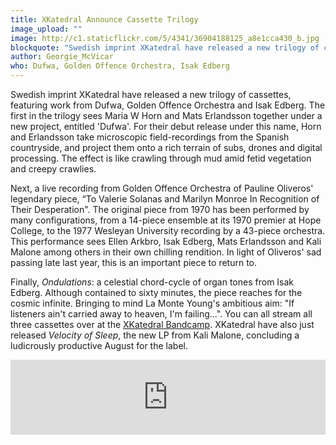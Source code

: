 ```yaml
---
title: XKatedral Announce Cassette Trilogy
image_upload: ""
image: http://c1.staticflickr.com/5/4341/36904188125_a8e1cca430_b.jpg
blockquote: "Swedish imprint XKatedral have released a new trilogy of cassettes, featuring work from Dufwa, Golden Offence Orchestra and Isak Edberg. The first in the trilogy sees Maria W Horn and Mats Erlandsson together under a new project, entitled 'Dufwa'. For their debut release under this name, Horn and Erlandsson take microscopic field-recordings from the Spanish countryside, and project them onto a rich terrain of subs, drones and digital processing. The effect is like crawling through mud among fetid vegetation and creepy crawlies. "
author: Georgie_McVicar
who: Dufwa, Golden Offence Orchestra, Isak Edberg
---
```

Swedish imprint XKatedral have released a new trilogy of cassettes, featuring work from Dufwa, Golden Offence Orchestra and Isak Edberg. The first in the trilogy sees Maria W Horn and Mats Erlandsson together under a new project, entitled 'Dufwa'. For their debut release under this name, Horn and Erlandsson take microscopic field-recordings from the Spanish countryside, and project them onto a rich terrain of subs, drones and digital processing. The effect is like crawling through mud amid fetid vegetation and creepy crawlies. 

Next, a live recording from Golden Offence Orchestra of Pauline Oliveros' legendary piece, “To Valerie Solanas and Marilyn Monroe In Recognition of Their Desperation". The original piece from 1970 has been performed by many configurations, from a 14-piece ensemble at its 1970 premier at Hope College, to the 1977 Wesleyan University recording by a 43-piece orchestra. This performance sees Ellen Arkbro, Isak Edberg, Mats Erlandsson and Kali Malone among others in their own chilling rendition. In light of Oliveros' sad passing late last year, this is an important piece to return to.

Finally, _Ondulations_: a celestial chord-cycle of organ tones from Isak Edberg. Although contained to sixty minutes, the piece reaches for the cosmic infinite. Bringing to mind La Monte Young's ambitious aim: "If listeners ain't carried away to heaven, I'm failing...". You can all stream all three cassettes over at the [XKatedral Bandcamp](https://xkatedral.bandcamp.com/). XKatedral have also just released _Velocity of Sleep_, the new LP from Kali Malone, concluding a ludicrously productive August for the label. 

<iframe style="border: 0; width: 100%; height: 120px;" src="https://bandcamp.com/EmbeddedPlayer/album=2475405442/size=large/bgcol=ffffff/linkcol=333333/tracklist=false/artwork=small/transparent=true/" seamless><a href="http://xkatedral.bandcamp.com/album/dufwa-f-ltinspelningar-fr-n-terres-de-l-ebre">Dufwa - Fältinspelningar från Terres de l’Ebre by Dufwa</a></iframe>
